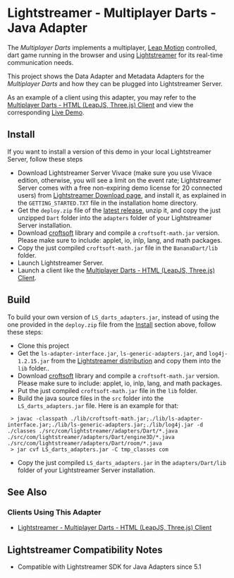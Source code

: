 # Lightstreamer - Multiplayer Darts - Java Adapter
<!-- START DESCRIPTION bananadarts-adapter-java -->

The *Multiplayer Darts* implements a multiplayer, [Leap Motion](https://www.leapmotion.com/) controlled, dart game running in the browser and using [Lightstreamer](http://www.lightstreamer.com) for its real-time communication needs.

This project shows the Data Adapter and Metadata Adapters for the *Multiplayer Darts* and how they can be plugged into Lightstreamer Server.

As an example of a client using this adapter, you may refer to the [Multiplayer Darts - HTML (LeapJS, Three.js) Client](https://github.com/Weswit/BananaDarts-client-javascript) and view the corresponding [Live Demo](http://demos.lightstreamer.com/BananaDarts).

<!-- END DESCRIPTION bananadarts-adapter-java -->

## Install
If you want to install a version of this demo in your local Lightstreamer Server, follow these steps
* Download Lightstreamer Server Vivace (make sure you use Vivace edition, otherwise, you will see a limit on the event rate; Lightstreamer Server comes with a free non-expiring demo license for 20 connected users) from [Lightstreamer Download page](http://www.lightstreamer.com/download.htm), and install it, as explained in the `GETTING_STARTED.TXT` file in the installation home directory.
* Get the `deploy.zip` file of the [latest release](https://github.com/Weswit/BananaDarts-adapter-java/releases), unzip it, and copy the just unzipped `Dart` folder into the `adapters` folder of your Lightstreamer Server installation.
* Download [croftsoft](http://sourceforge.net/projects/croftsoft/files/) library and compile a `croftsoft-math.jar` version. Please make sure to include: applet, io, inlp, lang, and math packages.
* Copy the just compiled `croftsoft-math.jar` file in the `BananaDart/lib` folder.
* Launch Lightstreamer Server.
* Launch a client like the [Multiplayer Darts - HTML (LeapJS, Three.js) Client](https://github.com/Weswit/BananaDarts-client-javascript).

## Build
To build your own version of `LS_darts_adapters.jar`, instead of using the one provided in the `deploy.zip` file from the [Install](https://github.com/Weswit/BananaDarts-adapter-java#install) section above, follow these steps:
* Clone this project
* Get the `ls-adapter-interface.jar`, `ls-generic-adapters.jar`, and `log4j-1.2.15.jar` from the [Lightstreamer distribution](http://www.lightstreamer.com/download) and copy them into the `lib` folder..
* Download [croftsoft](http://sourceforge.net/projects/croftsoft/files/) library and compile a `croftsoft-math.jar` version. Please make sure to include: applet, io, inlp, lang, and math packages.
* Put the just compiled `croftsoft-math.jar` file in the `lib` folder.
* Build the java source files in the `src` folder into the `LS_darts_adapters.jar` file. Here is an example for that:
```
 > javac -classpath ./lib/croftsoft-math.jar;./lib/ls-adapter-interface.jar;./lib/ls-generic-adapters.jar;./lib/log4j.jar -d ./classes ./src/com/lightstreamer/adapters/Dart/*.java ./src/com/lightstreamer/adapters/Dart/engine3D/*.java ./src/com/lightstreamer/adapters/Dart/room/*.java
 > jar cvf LS_darts_adapters.jar -C tmp_classes com
```
* Copy the just compiled `LS_darts_adapters.jar` in the `adapters/Dart/lib` folder of your Lightstreamer Server installation.

## See Also

### Clients Using This Adapter
<!-- START RELATED_ENTRIES -->

* [Lightstreamer - Multiplayer Darts - HTML (LeapJS, Three.js) Client](https://github.com/Weswit/BananaDarts-client-javascript)

<!-- END RELATED_ENTRIES -->

## Lightstreamer Compatibility Notes

* Compatible with Lightstreamer SDK for Java Adapters since 5.1
